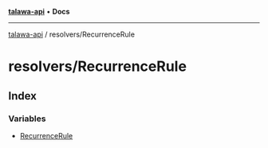 [**talawa-api**](../../README.md) • **Docs**

***

[talawa-api](../../modules.md) / resolvers/RecurrenceRule

# resolvers/RecurrenceRule

## Index

### Variables

- [RecurrenceRule](variables/RecurrenceRule.md)
